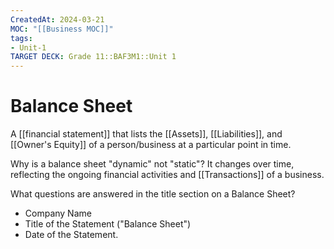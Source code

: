 ```yaml
---
CreatedAt: 2024-03-21
MOC: "[[Business MOC]]"
tags:
- Unit-1
TARGET DECK: Grade 11::BAF3M1::Unit 1
---
```


# Balance Sheet
A [[financial statement]] that lists the [[Assets]], [[Liabilities]], and [[Owner's Equity]] of a person/business at a particular point in time.
<!--ID: 1718216451577-->


Why is a balance sheet "dynamic" not "static"?
It changes over time, reflecting the ongoing financial activities and [[Transactions]] of a business.




What questions are answered in the title section on a Balance Sheet?
- Company Name
- Title of the Statement ("Balance Sheet")
- Date of the Statement.

